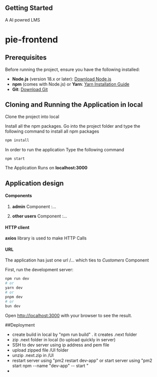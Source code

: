 

## Getting Started
A AI powred LMS

# pie-frontend

## Prerequisites

Before running the project, ensure you have the following installed:

- **Node.js** (version 18.x or later): [Download Node.js](https://nodejs.org/)
- **npm** (comes with Node.js) or **Yarn**: [Yarn Installation Guide](https://classic.yarnpkg.com/en/docs/install)
- **Git**: [Download Git](https://git-scm.com/downloads)


## Cloning and Running the Application in local

Clone the project into local

Install all the npm packages. Go into the project folder and type the following command to install all npm packages

```bash
npm install
```

In order to run the application Type the following command

```bash
npm start
```

The Application Runs on **localhost:3000**

## Application design

#### Components

1. **admin** Component :...

2. **other users** Component :...
#### HTTP client

**axios** library is used to make HTTP Calls

#### URL

The application has just one url /... which ties to *Customers* Component



First, run the development server:

```bash
npm run dev
# or
yarn dev
# or
pnpm dev
# or
bun dev
```

Open [http://localhost:3000](http://localhost:3000) with your browser to see the result.

##Deployment

- create build in local by "npm run build" . it creates .next folder
- zip .next folder in local (to upload quickly in server)
- SSH to dev server using ip address and pem file
- upload zipped file /UI folder
- unzip .next.zip in /UI
- restart server using "pm2 restart dev-app" or start server using "pm2 start npm --name "dev-app" -- start "
-
